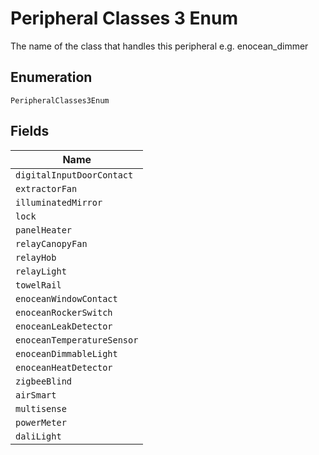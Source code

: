 
# Peripheral Classes 3 Enum

The name of the class that handles this peripheral e.g. enocean_dimmer

## Enumeration

`PeripheralClasses3Enum`

## Fields

| Name |
|  --- |
| `digitalInputDoorContact` |
| `extractorFan` |
| `illuminatedMirror` |
| `lock` |
| `panelHeater` |
| `relayCanopyFan` |
| `relayHob` |
| `relayLight` |
| `towelRail` |
| `enoceanWindowContact` |
| `enoceanRockerSwitch` |
| `enoceanLeakDetector` |
| `enoceanTemperatureSensor` |
| `enoceanDimmableLight` |
| `enoceanHeatDetector` |
| `zigbeeBlind` |
| `airSmart` |
| `multisense` |
| `powerMeter` |
| `daliLight` |

